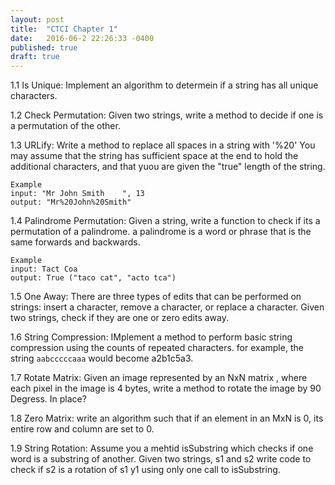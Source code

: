 ```yaml
---
layout: post
title:  "CTCI Chapter 1"
date:   2016-06-2 22:26:33 -0400
published: true
draft: true
---
```


1.1 Is Unique: Implement an algorithm to determein if a string has all unique characters.

1.2 Check Permutation: Given two strings, write a method to decide if one is a permutation of the other. 

1.3 URLify: Write a method to replace all spaces in a string with '%20' You may assume that the string has sufficient space at the end to hold the additional characters, and that yuou are given the "true" length of the string. 
```
Example 
input: "Mr John Smith    ", 13
output: "Mr%20John%20Smith"
```

1.4 Palindrome Permutation: Given a string, write a function to check if its a permutation of a palindrome. a palindrome is a word or phrase that is the same forwards and backwards. 

```
Example 
input: Tact Coa
output: True ("taco cat", "acto tca")
```

1.5 One Away: There are three types of edits that can be performed on strings: insert a character, remove a character, or replace a character. Given two strings, check if they are one or zero edits away. 

1.6 String Compression: IMplement a method to perform basic string compression using the counts of repeated characters. for example, the string `aabcccccaaa` would become a2b1c5a3. 

1.7 Rotate Matrix: Given an image represented by an NxN matrix , where each pixel in the image is 4 bytes, write a method to rotate the image by 90 Degress. In place?

1.8 Zero Matrix: write an algorithm such that if an element in an MxN is 0, its entire row and column are set to 0.

1.9 String Rotation: Assume you a mehtid isSubstring which checks if one word is a substring of another. Given two strings, s1 and s2 write code to check if s2 is a rotation of s1 y1 using only one call to isSubstring.